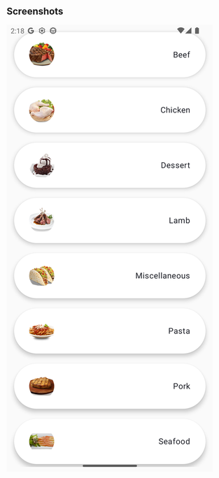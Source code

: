 ## Screenshots
[![App Screenshot](https://github.com/abdo-essam/MealsApp/blob/master/AppScreen.png?raw=true)](https://github.com/abdo-essam/MealsApp/blob/master/AppScreen.png)

